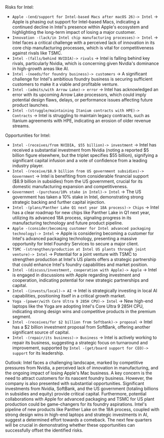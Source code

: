 Risks for Intel:
- `Apple -(end/support for Intel-based Macs after macOS 26)-> Intel` → Apple is phasing out support for Intel-based Macs, indicating a continued decline in Intel's presence within Apple's ecosystem and highlighting the long-term impact of losing a major customer.
- `Innovation -(lack/in Intel chip manufacturing processes)-> Intel` → Intel faces a critical challenge with a perceived lack of innovation in its core chip manufacturing processes, which is vital for competitiveness against rivals like TSMC.
- `Intel -(falls/behind NVIDIA)-> rivals` → Intel is falling behind key rivals, particularly Nvidia, which is concerning given Nvidia's dominance in high-growth areas like AI.
- `Intel -(needs/for foundry business)-> customers` → A significant challenge for Intel's ambitious foundry business is securing sufficient customers to make it a viable and profitable venture.
- `Intel -(admits/with Arrow Lake)-> error` → Intel has acknowledged an error with its upcoming Arrow Lake processors, which could imply potential design flaws, delays, or performance issues affecting future product launches.
- `Intel -(struggle/maintaining Itanium contracts with HPE)-> Contracts` → Intel is struggling to maintain legacy contracts, such as Itanium agreements with HPE, indicating an erosion of older revenue streams.

Opportunities for Intel:
- `Intel -(receives/from NVIDIA, $55 billion)-> investment` → Intel has received a substantial investment from Nvidia (noting a reported $5 billion figure elsewhere, but the triplet specifies $55 billion), signifying a significant capital infusion and a vote of confidence from a leading industry player.
- `Intel -(receive/$8.9 billion from US government subsidies)-> Government` → Intel is benefiting from considerable financial support ($8.9 billion in subsidies) from the US government, crucial for its domestic manufacturing expansion and competitiveness.
- `Government -(purchase/10% stake in Intel)-> Intel` → The US government has taken a 10% stake in Intel, demonstrating strong strategic backing and further capital injection.
- `Intel -(plans/Panther Lake Q1 next year 18A process)-> Chips` → Intel has a clear roadmap for new chips like Panther Lake in Q1 next year, utilizing its advanced 18A process, signaling progress in its manufacturing technology and future product pipeline.
- `Apple -(consider/becoming customer for Intel advanced packaging technology)-> Intel` → Apple is considering becoming a customer for Intel's advanced packaging technology, presenting a massive opportunity for Intel Foundry Services to secure a major client.
- `TSMC -(strengthen/production at Intel US plants through joint venture)-> Intel` → Potential for a joint venture with TSMC to strengthen production at Intel's US plants offers a strategic partnership that could enhance Intel's foundry capabilities and market position.
- `Intel -(discuss/investment, cooperation with Apple)-> Apple` → Intel is engaged in discussions with Apple regarding investment and cooperation, indicating potential for new strategic partnerships and capital.
- `Intel -(invests/local)-> AI` → Intel is strategically investing in local AI capabilities, positioning itself in a critical growth market.
- `Yoga -(power/with Core Ultra 9 285H CPU)-> Intel` → New high-end laptops like the Yoga are adopting Intel's Core Ultra 9 285H CPU, indicating strong design wins and competitive products in the premium segment.
- `Intel -(receives/for $2 billion from Softbank)-> proposal` → Intel has a $2 billion investment proposal from SoftBank, offering another significant source of capital.
- `Intel -(repair/its business)-> Business` → Intel is actively working to repair its business, suggesting a strategic focus on turnaround and improvement, supported by `Intel -(get/board support for CEO)-> support` for its leadership.

Outlook:
Intel faces a challenging landscape, marked by competitive pressures from Nvidia, a perceived lack of innovation in manufacturing, and the ongoing impact of losing Apple's Mac business. A key concern is the need to attract customers for its nascent foundry business. However, the company is also presented with substantial opportunities. Significant investments from Nvidia, SoftBank, and the US government (totaling billions in subsidies and equity) provide critical capital. Furthermore, potential collaborations with Apple for advanced packaging and TSMC for US plant production could be game-changers for its foundry aspirations. Intel's pipeline of new products like Panther Lake on the 18A process, coupled with strong design wins in high-end laptops and strategic investments in AI, suggest a determined effort towards a comeback. The next few quarters will be crucial in demonstrating whether these opportunities can successfully offset the identified risks.